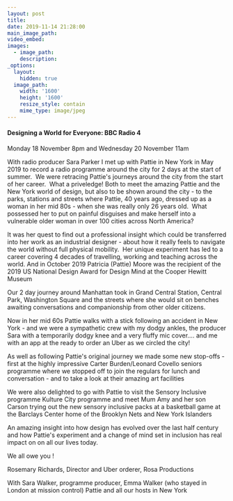 ```yaml
---
layout: post
title:
date: 2019-11-14 21:28:00
main_image_path:
video_embed:
images:
  - image_path:
    description:
_options:
  layout:
    hidden: true
  image_path:
    width: '1600'
    height: '1600'
    resize_style: contain
    mime_type: image/jpeg
---
```


#### Designing a World for Everyone: BBC Radio 4

Monday 18 November 8pm and Wednesday 20 November 11am

With radio producer Sara Parker I met up with Pattie in New York in May 2019 to record a radio programme around the city for 2 days at the start of summer.&nbsp; We were retracing Pattie's journeys around the city from the start of her career.&nbsp; What a priveledge\! Both to meet the amazing Pattie and the New York world of design, but also to be shown around the city - to the parks, stations and streets where Pattie, 40 years ago, dressed up as a woman in her mid 80s - when she was really only 26 years old.&nbsp; What possessed her to put on painful disguises and make herself into a vulnerable older woman in over 100 cities across North America?&nbsp;&nbsp;

It was her quest to find out a professional insight which could be transferred into her work as an industrial designer - about how it really feels to navigate the world without full physical mobility.&nbsp; Her unique experiment has led to a career covering 4 decades of travelling, working and teaching across the world. And in October 2019 Patricia (Pattie) Moore was the recipient of the 2019 US National Design Award for Design Mind at the Cooper Hewitt Museum

Our 2 day journey around Manhattan took in Grand Central Station, Central Park, Washington Square and the streets where she would sit on benches awaiting conversations and companionship from other older citizens.

Now in her mid 60s Pattie walks with a stick following an accident in New York - and we were a sympathetic crew with my dodgy ankles, the producer Sara with a temporarily dodgy knee and a very fluffy mic cover…. and me with an app at the ready to order an Uber as we circled the city\! &nbsp;

As well as following Pattie's original journey we made some new stop-offs - first at the highly impressive Carter Burden/Leonard Covello seniors programme where we stopped off to join the regulars for lunch and conversation - and to take a look at their amazing art facilities

We were also delighted to go with Pattie to visit the Sensory Inclusive programme Kulture City programme and meet Mum Amy and her son Carson trying out the new sensory inclusive packs at a basketball game at the Barclays Center home of the Brooklyn Nets and New York Islanders&nbsp;

An amazing insight into how design has evolved over the last half century and how Pattie's experiment and a change of mind set in inclusion has real impact on on all our lives today.

We all owe you \!

Rosemary Richards, Director and Uber orderer, Rosa Productions

With Sara Walker, programme producer, Emma Walker (who stayed in London at mission control) Pattie and all our hosts in New York

&nbsp;

&nbsp;